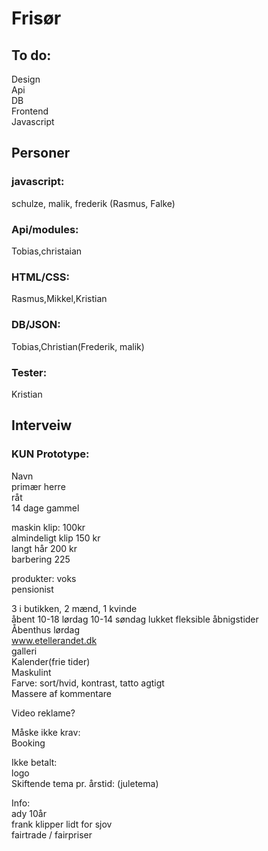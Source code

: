 # Frisør

## To do:
Design   
Api  
DB  
Frontend    
Javascript  

## Personer
### javascript:
schulze, malik, frederik (Rasmus, Falke)

### Api/modules:
Tobias,christaian

### HTML/CSS:
Rasmus,Mikkel,Kristian

### DB/JSON:
Tobias,Christian(Frederik, malik)

### Tester:
Kristian

## Interveiw  
### KUN Prototype:

Navn  
primær herre  
råt  
14 dage gammel  


maskin klip: 100kr  
almindeligt klip 150 kr  
langt hår 200 kr  
barbering 225  


produkter: voks  
pensionist  


3 i butikken, 2 mænd, 1 kvinde  
åbent 10-18 lørdag 10-14 søndag lukket fleksible åbnigstider  
Åbenthus lørdag  
www.etellerandet.dk  
galleri  
Kalender(frie tider)  
Maskulint  
Farve: sort/hvid, kontrast, tatto agtigt  
Massere af kommentare  

Video reklame?  

Måske ikke krav:  
Booking  

Ikke betalt:  
logo  
Skiftende tema pr. årstid: (juletema)  

Info:  
ady 10år  
frank klipper lidt for sjov  
fairtrade / fairpriser  


